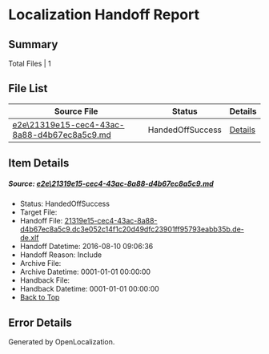 # <a name='report-top'></a> Localization Handoff Report

## Summary
 Total Files | 1

## File List
 Source File | Status | Details 
 ----------- | ------ | ------- 
 [e2e\21319e15-cec4-43ac-8a88-d4b67ec8a5c9.md](https://github.com/OpenLocalizationTestOrg/oltest/blob/8532975369e1cc00967494ff732e437fd12b79f0/e2e/21319e15-cec4-43ac-8a88-d4b67ec8a5c9.md) | HandedOffSuccess | [Details](#337b5fef09b1b236de1539e04c1358b914e93b321)

## Item Details
##### <a name='337b5fef09b1b236de1539e04c1358b914e93b321'></a> Source: [e2e\21319e15-cec4-43ac-8a88-d4b67ec8a5c9.md](https://github.com/OpenLocalizationTestOrg/oltest/blob/8532975369e1cc00967494ff732e437fd12b79f0/e2e/21319e15-cec4-43ac-8a88-d4b67ec8a5c9.md)
* Status: HandedOffSuccess
* Target File: 
* Handoff File: [21319e15-cec4-43ac-8a88-d4b67ec8a5c9.dc3e052c14f1c20d49dfc23901ff95793eabb35b.de-de.xlf](https://github.com/OpenLocalizationTestOrg/olhandoff-e2e/blob/3ec4d77d3d6ffe5f979c6095e2e3112520518ee8/ol-handoff/OpenLocalizationTestOrg/ol-test-dede/ci/ht/21319e15-cec4-43ac-8a88-d4b67ec8a5c9.dc3e052c14f1c20d49dfc23901ff95793eabb35b.de-de.xlf)
* Handoff Datetime: 2016-08-10 09:06:36
* Handoff Reason: Include
* Archive File: 
* Archive Datetime: 0001-01-01 00:00:00
* Handback File: 
* Handback Datetime: 0001-01-01 00:00:00
* [Back to Top](#report-top)


## Error Details

Generated by OpenLocalization.
